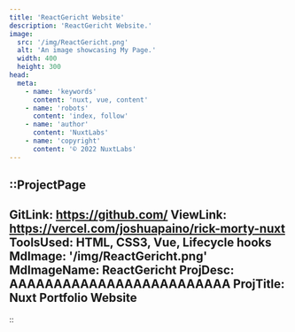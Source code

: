 ```yaml
---
title: 'ReactGericht Website'
description: 'ReactGericht Website.'
image:
  src: '/img/ReactGericht.png'
  alt: 'An image showcasing My Page.'
  width: 400
  height: 300
head:
  meta:
    - name: 'keywords'
      content: 'nuxt, vue, content'
    - name: 'robots'
      content: 'index, follow'
    - name: 'author'
      content: 'NuxtLabs'
    - name: 'copyright'
      content: '© 2022 NuxtLabs'
---
```


::ProjectPage
---
GitLink: https://github.com/
ViewLink: https://vercel.com/joshuapaino/rick-morty-nuxt
ToolsUsed: HTML, CSS3, Vue, Lifecycle hooks
MdImage: '/img/ReactGericht.png'
MdImageName: ReactGericht
ProjDesc: AAAAAAAAAAAAAAAAAAAAAAAAA
ProjTitle: Nuxt Portfolio Website
---

::
